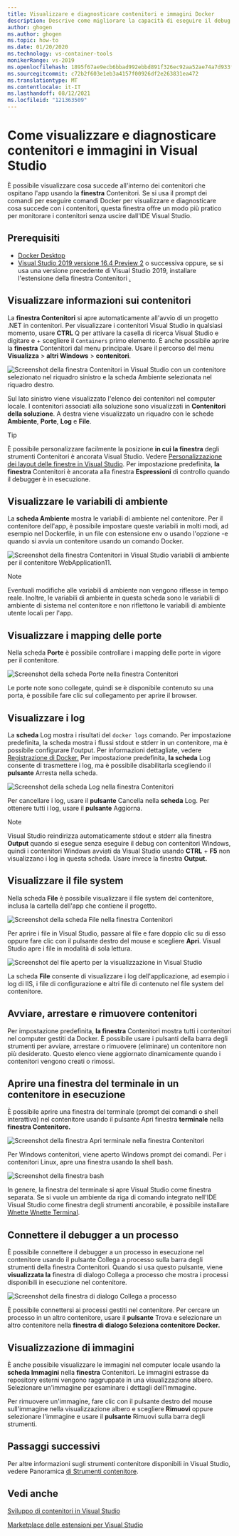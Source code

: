 ```yaml
---
title: Visualizzare e diagnosticare contenitori e immagini Docker
description: Descrive come migliorare la capacità di eseguire il debug e diagnosticare le app basate su contenitori in Visual Studio usando una finestra degli strumenti per vedere cosa succede all'interno dei contenitori che ospitano l'app.
author: ghogen
ms.author: ghogen
ms.topic: how-to
ms.date: 01/20/2020
ms.technology: vs-container-tools
monikerRange: vs-2019
ms.openlocfilehash: 1895f67ae9ecb6bbad992ebbd891f326ec92aa52ae74a7d933f2d7a3127f9b9b
ms.sourcegitcommit: c72b2f603e1eb3a4157f00926df2e263831ea472
ms.translationtype: MT
ms.contentlocale: it-IT
ms.lasthandoff: 08/12/2021
ms.locfileid: "121363509"
---
```

# <a name="how-to-view-and-diagnose-containers-and-images-in-visual-studio"></a>Come visualizzare e diagnosticare contenitori e immagini in Visual Studio

È possibile visualizzare cosa succede all'interno dei contenitori che ospitano l'app usando la **finestra** Contenitori. Se si usa il prompt dei comandi per eseguire comandi Docker per visualizzare e diagnosticare cosa succede con i contenitori, questa finestra offre un modo più pratico per monitorare i contenitori senza uscire dall'IDE Visual Studio.

## <a name="prerequisites"></a>Prerequisiti

- [Docker Desktop](https://hub.docker.com/editions/community/docker-ce-desktop-windows)
- [Visual Studio 2019 versione 16.4 Preview 2](https://visualstudio.microsoft.com/downloads) o successiva oppure, se si usa una versione precedente di Visual Studio 2019, installare l'estensione della finestra Contenitori [.](https://marketplace.visualstudio.com/items?itemName=ms-azuretools.vs-containers-tools-extensions)

## <a name="view-information-about-your-containers"></a>Visualizzare informazioni sui contenitori

La **finestra Contenitori** si apre automaticamente all'avvio di un progetto .NET in contenitori. Per visualizzare i contenitori Visual Studio in qualsiasi momento, usare **CTRL** Q per attivare la casella di ricerca Visual Studio e digitare e +  scegliere il `Containers` primo elemento. È anche possibile aprire la **finestra** Contenitori dal menu principale. Usare il percorso del menu **Visualizza**  >  **altri Windows**  >  **contenitori**.  

![Screenshot della finestra Contenitori in Visual Studio con un contenitore selezionato nel riquadro sinistro e la scheda Ambiente selezionata nel riquadro destro.](media/view-and-diagnose-containers/container-window.png)

Sul lato sinistro viene visualizzato l'elenco dei contenitori nel computer locale. I contenitori associati alla soluzione sono visualizzati in **Contenitori della soluzione**. A destra viene visualizzato un riquadro con le schede **Ambiente**, **Porte**, **Log** e **File**.

> [!TIP]
> È possibile personalizzare facilmente la posizione **in cui la finestra** degli strumenti Contenitori è ancorata Visual Studio. Vedere [Personalizzazione dei layout delle finestre in Visual Studio](../ide/customizing-window-layouts-in-visual-studio.md). Per impostazione predefinita, **la finestra** Contenitori è ancorata alla finestra **Espressioni** di controllo quando il debugger è in esecuzione.

## <a name="view-environment-variables"></a>Visualizzare le variabili di ambiente

La **scheda Ambiente** mostra le variabili di ambiente nel contenitore. Per il contenitore dell'app, è possibile impostare queste variabili in molti modi, ad esempio nel Dockerfile, in un file con estensione env o usando l'opzione -e quando si avvia un contenitore usando un comando Docker.

![Screenshot della finestra Contenitori in Visual Studio variabili di ambiente per il contenitore WebApplication11.](media/view-and-diagnose-containers/containers-environment-vars.png)

> [!NOTE]
> Eventuali modifiche alle variabili di ambiente non vengono riflesse in tempo reale. Inoltre, le variabili di ambiente in questa scheda sono le variabili di ambiente di sistema nel contenitore e non riflettono le variabili di ambiente utente locali per l'app.

## <a name="view-port-mappings"></a>Visualizzare i mapping delle porte

Nella scheda **Porte** è possibile controllare i mapping delle porte in vigore per il contenitore.

![Screenshot della scheda Porte nella finestra Contenitori](media/view-and-diagnose-containers/containers-ports.png)

Le porte note sono collegate, quindi se è disponibile contenuto su una porta, è possibile fare clic sul collegamento per aprire il browser.

## <a name="view-logs"></a>Visualizzare i log

La **scheda** Log mostra i risultati del `docker logs` comando. Per impostazione predefinita, la scheda mostra i flussi stdout e stderr in un contenitore, ma è possibile configurare l'output. Per informazioni dettagliate, vedere [Registrazione di Docker.](https://docs.docker.com/config/containers/logging/)  Per impostazione predefinita, **la scheda** Log consente di trasmettere i log, ma è possibile disabilitarla scegliendo il **pulsante** Arresta nella scheda.

![Screenshot della scheda Log nella finestra Contenitori](media/view-and-diagnose-containers/containers-logs.png)

Per cancellare i log, usare il **pulsante** Cancella nella **scheda** Log.  Per ottenere tutti i log, usare il **pulsante** Aggiorna.

> [!NOTE]
> Visual Studio reindirizza automaticamente stdout e stderr alla finestra **Output** quando si esegue senza eseguire il debug con contenitori Windows, quindi i contenitori Windows avviati da Visual Studio usando **CTRL** + **F5** non visualizzano i log in questa scheda. Usare invece la finestra **Output.**

## <a name="view-the-filesystem"></a>Visualizzare il file system

Nella scheda **File** è possibile visualizzare il file system del contenitore, inclusa la cartella dell'app che contiene il progetto.

![Screenshot della scheda File nella finestra Contenitori](media/view-and-diagnose-containers/container-filesystem.png)

Per aprire i file in Visual Studio, passare al file e fare doppio clic su di esso oppure fare clic con il pulsante destro del mouse e scegliere **Apri**. Visual Studio apre i file in modalità di sola lettura.

![Screenshot del file aperto per la visualizzazione in Visual Studio](media/view-and-diagnose-containers/container-file-open.png)

La scheda **File** consente di visualizzare i log dell'applicazione, ad esempio i log di IIS, i file di configurazione e altri file di contenuto nel file system del contenitore.

## <a name="start-stop-and-remove-containers"></a>Avviare, arrestare e rimuovere contenitori

Per impostazione predefinita, **la finestra** Contenitori mostra tutti i contenitori nel computer gestiti da Docker. È possibile usare i pulsanti della barra degli strumenti per avviare, arrestare o rimuovere (eliminare) un contenitore non più desiderato.  Questo elenco viene aggiornato dinamicamente quando i contenitori vengono creati o rimossi.

## <a name="open-a-terminal-window-in-a-running-container"></a>Aprire una finestra del terminale in un contenitore in esecuzione

È possibile aprire una finestra del terminale (prompt dei comandi o shell interattiva) nel contenitore usando il pulsante Apri finestra **terminale** nella **finestra Contenitore.**

![Screenshot della finestra Apri terminale nella finestra Contenitori](media/view-and-diagnose-containers/containers-open-terminal-window.png)

Per Windows contenitori, viene aperto Windows prompt dei comandi. Per i contenitori Linux, apre una finestra usando la shell bash.

![Screenshot della finestra bash](media/view-and-diagnose-containers/container-bash-window.png)

In genere, la finestra del terminale si apre Visual Studio come finestra separata. Se si vuole un ambiente da riga di comando integrato nell'IDE Visual Studio come finestra degli strumenti ancorabile, è possibile installare [Wnette Wnette Terminal](https://marketplace.visualstudio.com/items?itemName=DanielGriffen.WhackWhackTerminal).

## <a name="attach-the-debugger-to-a-process"></a>Connettere il debugger a un processo

È possibile connettere il debugger a un processo in  esecuzione nel contenitore usando il pulsante Collega a processo sulla barra degli strumenti della finestra Contenitori. Quando si usa questo pulsante, viene **visualizzata la** finestra di dialogo Collega a processo che mostra i processi disponibili in esecuzione nel contenitore.  

![Screenshot della finestra di dialogo Collega a processo](media/view-and-diagnose-containers/containers-attach-to-process.jpg)

È possibile connettersi ai processi gestiti nel contenitore. Per cercare un processo in un altro contenitore, usare il **pulsante** Trova e selezionare un altro contenitore nella **finestra di dialogo Seleziona contenitore Docker.**

## <a name="viewing-images"></a>Visualizzazione di immagini

È anche possibile visualizzare le immagini nel computer locale usando la **scheda Immagini** nella **finestra** Contenitori. Le immagini estrasse da repository esterni vengono raggruppate in una visualizzazione albero. Selezionare un'immagine per esaminare i dettagli dell'immagine.

Per rimuovere un'immagine, fare clic con il pulsante destro del mouse sull'immagine nella visualizzazione albero e scegliere **Rimuovi** oppure selezionare l'immagine e usare il **pulsante** Rimuovi sulla barra degli strumenti.

## <a name="next-steps"></a>Passaggi successivi

Per altre informazioni sugli strumenti contenitore disponibili in Visual Studio, vedere Panoramica [di Strumenti contenitore](overview.md).

## <a name="see-also"></a>Vedi anche

[Sviluppo di contenitori in Visual Studio](./index.yml)

[Marketplace delle estensioni per Visual Studio](https://marketplace.visualstudio.com/)